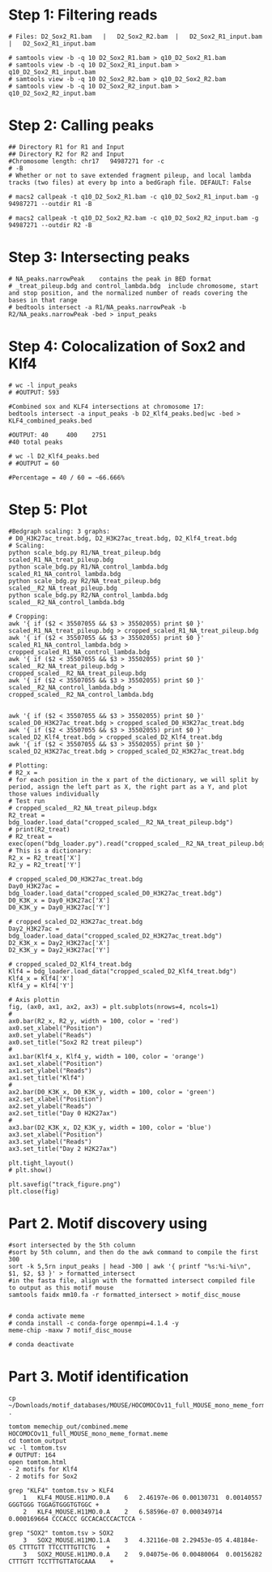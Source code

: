 # Step 1: Filtering reads

	# Files: D2_Sox2_R1.bam   |   D2_Sox2_R2.bam  |   D2_Sox2_R1_input.bam    |   D2_Sox2_R1_input.bam

	# samtools view -b -q 10 D2_Sox2_R1.bam > q10_D2_Sox2_R1.bam
	# samtools view -b -q 10 D2_Sox2_R1_input.bam > q10_D2_Sox2_R1_input.bam
	# samtools view -b -q 10 D2_Sox2_R2.bam > q10_D2_Sox2_R2.bam
	# samtools view -b -q 10 D2_Sox2_R2_input.bam > q10_D2_Sox2_R2_input.bam
	



# Step 2: Calling peaks
	## Directory R1 for R1 and Input
	## Directory R2 for R2 and Input
	#Chromosome length: chr17	94987271 for -c
	# -B
	# Whether or not to save extended fragment pileup, and local lambda tracks (two files) at every bp into a bedGraph file. DEFAULT: False
	
	# macs2 callpeak -t q10_D2_Sox2_R1.bam -c q10_D2_Sox2_R1_input.bam -g 94987271 --outdir R1 -B
	
	# macs2 callpeak -t q10_D2_Sox2_R2.bam -c q10_D2_Sox2_R2_input.bam -g 94987271 --outdir R2 -B


# Step 3: Intersecting peaks
	# NA_peaks.narrowPeak    contains the peak in BED format
	# _treat_pileup.bdg and control_lambda.bdg  include chromosome, start and stop position, and the normalized number of reads covering the bases in that range 
	# bedtools intersect -a R1/NA_peaks.narrowPeak -b R2/NA_peaks.narrowPeak -bed > input_peaks
	


# Step 4: Colocalization of Sox2 and Klf4
	# wc -l input_peaks
	# #OUTPUT: 593
	
	#Combined sox and KLF4 intersections at chromosome 17:
	bedtools intersect -a input_peaks -b D2_Klf4_peaks.bed|wc -bed > KLF4_combined_peaks.bed
	
	#OUTPUT: 40     400    2751
	#40 total peaks
	
	# wc -l D2_Klf4_peaks.bed
	# #OUTPUT = 60
	
	#Percentage = 40 / 60 = ~66.666%

# Step 5: Plot
	#Bedgraph scaling: 3 graphs:
	# D0_H3K27ac_treat.bdg, D2_H3K27ac_treat.bdg, D2_Klf4_treat.bdg
	# Scaling:
	python scale_bdg.py R1/NA_treat_pileup.bdg scaled_R1_NA_treat_pileup.bdg
	python scale_bdg.py R1/NA_control_lambda.bdg scaled_R1_NA_control_lambda.bdg
	python scale_bdg.py R2/NA_treat_pileup.bdg scaled__R2_NA_treat_pileup.bdg
	python scale_bdg.py R2/NA_control_lambda.bdg scaled__R2_NA_control_lambda.bdg
	
	# Cropping:
	awk '{ if ($2 < 35507055 && $3 > 35502055) print $0 }' scaled_R1_NA_treat_pileup.bdg > cropped_scaled_R1_NA_treat_pileup.bdg
	awk '{ if ($2 < 35507055 && $3 > 35502055) print $0 }' scaled_R1_NA_control_lambda.bdg > cropped_scaled_R1_NA_control_lambda.bdg
	awk '{ if ($2 < 35507055 && $3 > 35502055) print $0 }' scaled__R2_NA_treat_pileup.bdg > cropped_scaled__R2_NA_treat_pileup.bdg
	awk '{ if ($2 < 35507055 && $3 > 35502055) print $0 }' scaled__R2_NA_control_lambda.bdg > cropped_scaled__R2_NA_control_lambda.bdg
	
	
	awk '{ if ($2 < 35507055 && $3 > 35502055) print $0 }' scaled_D0_H3K27ac_treat.bdg > cropped_scaled_D0_H3K27ac_treat.bdg
	awk '{ if ($2 < 35507055 && $3 > 35502055) print $0 }' scaled_D2_Klf4_treat.bdg > cropped_scaled_D2_Klf4_treat.bdg
	awk '{ if ($2 < 35507055 && $3 > 35502055) print $0 }' scaled_D2_H3K27ac_treat.bdg > cropped_scaled_D2_H3K27ac_treat.bdg
	
	# Plotting:
	# R2_x =
	# for each position in the x part of the dictionary, we will split by period, assign the left part as X, the right part as a Y, and plot those values individually
	# Test run
	# cropped_scaled__R2_NA_treat_pileup.bdgx
	R2_treat = bdg_loader.load_data("cropped_scaled__R2_NA_treat_pileup.bdg")
	# print(R2_treat)
	# R2_treat = exec(open("bdg_loader.py").read("cropped_scaled__R2_NA_treat_pileup.bdg"))
	# This is a dictionary:
	R2_x = R2_treat['X']
	R2_y = R2_treat['Y']
	
	# cropped_scaled_D0_H3K27ac_treat.bdg
	Day0_H3K27ac = bdg_loader.load_data("cropped_scaled_D0_H3K27ac_treat.bdg")
	D0_K3K_x = Day0_H3K27ac['X']
	D0_K3K_y = Day0_H3K27ac['Y']
	
	# cropped_scaled_D2_H3K27ac_treat.bdg
	Day2_H3K27ac = bdg_loader.load_data("cropped_scaled_D2_H3K27ac_treat.bdg")
	D2_K3K_x = Day2_H3K27ac['X']
	D2_K3K_y = Day2_H3K27ac['Y']
	
	# cropped_scaled_D2_Klf4_treat.bdg
	Klf4 = bdg_loader.load_data("cropped_scaled_D2_Klf4_treat.bdg")
	Klf4_x = Klf4['X']
	Klf4_y = Klf4['Y']
	
	# Axis plottin
	fig, (ax0, ax1, ax2, ax3) = plt.subplots(nrows=4, ncols=1)
	#
	ax0.bar(R2_x, R2_y, width = 100, color = 'red')
	ax0.set_xlabel("Position")
	ax0.set_ylabel("Reads")
	ax0.set_title("Sox2 R2 treat pileup")
	#
	ax1.bar(Klf4_x, Klf4_y, width = 100, color = 'orange')
	ax1.set_xlabel("Position")
	ax1.set_ylabel("Reads")
	ax1.set_title("Klf4")
	#
	ax2.bar(D0_K3K_x, D0_K3K_y, width = 100, color = 'green')
	ax2.set_xlabel("Position")
	ax2.set_ylabel("Reads")
	ax2.set_title("Day 0 H2K27ax")
	#
	ax3.bar(D2_K3K_x, D2_K3K_y, width = 100, color = 'blue')
	ax3.set_xlabel("Position")
	ax3.set_ylabel("Reads")
	ax3.set_title("Day 2 H2K27ax")
	
	plt.tight_layout()
	# plt.show()
	
	plt.savefig("track_figure.png")
	plt.close(fig)
	
# Part 2. Motif discovery using 
	#sort intersected by the 5th column 
	#sort by 5th column, and then do the awk command to compile the first 300
	sort -k 5,5rn input_peaks | head -300 | awk '{ printf "%s:%i-%i\n", $1, $2, $3 }' > formatted_intersect
	#in the fasta file, align with the formatted intersect compiled file to output as this motif mouse
	samtools faidx mm10.fa -r formatted_intersect > motif_disc_mouse
	
	
	# conda activate meme
	# conda install -c conda-forge openmpi=4.1.4 -y
	meme-chip -maxw 7 motif_disc_mouse 
	
	# conda deactivate

# Part 3. Motif identification
	
	cp ~/Downloads/motif_databases/MOUSE/HOCOMOCOv11_full_MOUSE_mono_meme_format.meme .
	
	tomtom memechip_out/combined.meme HOCOMOCOv11_full_MOUSE_mono_meme_format.meme
	cd tomtom_output
	wc -l tomtom.tsv
	# OUTPUT: 164
	open tomtom.html
	- 2 motifs for Klf4
	- 2 motifs for Sox2
	
	grep "KLF4" tomtom.tsv > KLF4
		1	KLF4_MOUSE.H11MO.0.A	6	2.46197e-06	0.00130731	0.00140557	GGGTGGG	TGGAGTGGGTGTGGC	+
		2	KLF4_MOUSE.H11MO.0.A	2	6.58596e-07	0.000349714	0.000169664	CCCACCC	GCCACACCCACTCCA	-
	
	grep "SOX2" tomtom.tsv > SOX2
		3	SOX2_MOUSE.H11MO.1.A	3	4.32116e-08	2.29453e-05	4.48184e-05	CTTTGTT	TTCCTTTGTTCTG	+
		3	SOX2_MOUSE.H11MO.0.A	2	9.04075e-06	0.00480064	0.00156282	CTTTGTT	TCCTTTGTTATGCAAA	+
